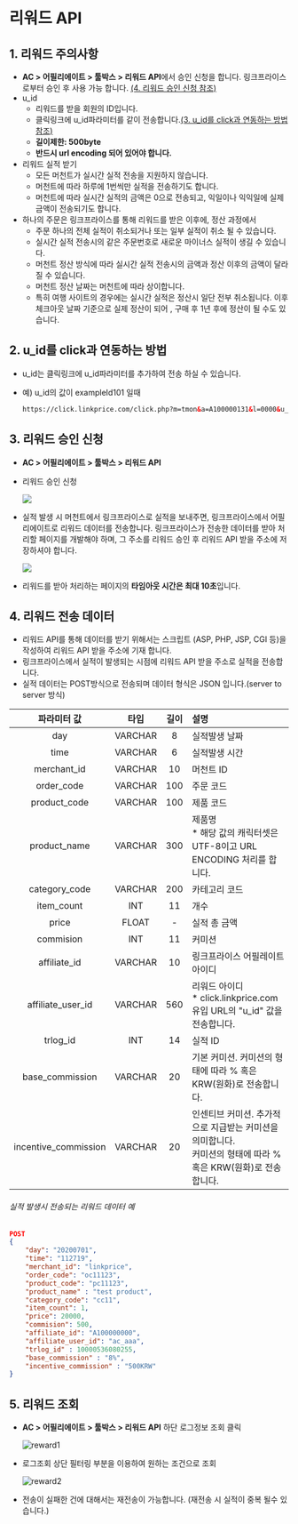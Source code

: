 # 리워드 API


## 1. <a name="warning">리워드 주의사항</a>

- **AC > 어필리에이트 > 툴박스 > 리워드 API**에서 승인 신청을 합니다. 링크프라이스로부터 승인 후 사용 가능 합니다.
    [(4. 리워드 승인 신청 참조)](#rewardJoin)
- u_id
    - 리워드를 받을 회원의 ID입니다.
    - 클릭링크에 u_id파라미터를 같이 전송합니다.[(3. u_id를 click과 연동하는 방법 참조)](#uid)
    - **길이제한: 500byte**
    - **반드시 url encoding 되어 있어야 합니다.**
- 리워드 실적 받기
    - 모든 머천트가 실시간 실적 전송을 지원하지 않습니다.
    - 머천트에 따라 하루에 1번씩만 실적을 전송하기도 합니다.
    - 머천트에 따라 실시간 실적의 금액은 0으로 전송되고, 익일이나 익익일에 실제 금액이 전송되기도 합니다.
- 하나의 주문은 링크프라이스를 통해 리워드를 받은 이후에, 정산 과정에서 
    - 주문 하나의 전체 실적이 취소되거나 또는 일부 실적이 취소 될 수 있습니다.
    - 실시간 실적 전송시의 같은 주문번호로 새로운 마이너스 실적이 생길 수 있습니다.
    - 머천트 정산 방식에 따라 실시간 실적 전송시의 금액과 정산 이후의 금액이 달라질 수 있습니다.
    - 머천트 정산 날짜는 머천트에 따라 상이합니다.
    - 특히 여행 사이트의 경우에는 실시간 실적은 정산시 일단 전부 취소됩니다. 이후 체크아웃 날짜 기준으로 실제 정산이 되어 , 구매 후 1년 후에 정산이 될 수도 있습니다.



## 2. <a name="uid">u_id를 click과 연동하는 방법</a>

- u_id는 클릭링크에 u_id파라미터를 추가하여 전송 하실 수 있습니다.

- 예) u_id의 값이 exampleId101 일때

    ```html
    https://click.linkprice.com/click.php?m=tmon&a=A100000131&l=0000&u_id=exampleId101
    ```



## 3. <a name="rewardJoin">리워드 승인 신청</a>

- **AC > 어필리에이트 > 툴박스 > 리워드 API** 

- 리워드 승인 신청

    ![](https://raw.githubusercontent.com/linkprice/AffiliateSetup/master/reward_request.png)

- 실적 발생 시 머천트에서 링크프라이스로 실적을 보내주면, 링크프라이스에서 어필리에이트로 리워드 데이터를 전송합니다. 링크프라이스가 전송한 데이터를 받아 처리할 페이지를 개발해야 하며, 그 주소를 리워드 승인 후 리워드 API 받을 주소에 저장하셔야 합니다.

    ![](https://raw.githubusercontent.com/linkprice/AffiliateSetup/master/reward_url.png)

- 리워드를 받아 처리하는 페이지의 **타임아웃 시간은 최대 10초**입니다.




## 4. 리워드 전송 데이터
- 리워드 API를 통해 데이터를 받기 위해서는 스크립트 (ASP, PHP, JSP, CGI 등)을 작성하여 리워드 API 받을 주소에 기재 합니다.
- 링크프라이스에서 실적이 발생되는 시점에 리워드 API 받을 주소로 실적을 전송합니다.
- 실적 데이터는 POST방식으로 전송되며 데이터 형식은 JSON 입니다.(server to server 방식)

|     파라미터 값      |   타입    | 길이  | 설명                                                         |
| :------------------: |:-------:|:---:| :----------------------------------------------------------- |
|         day          | VARCHAR |  8  | 실적발생 날짜                                                |
|         time         | VARCHAR |  6  | 실적발생 시간                                                |
|     merchant_id      | VARCHAR | 10  | 머천트 ID                                                    |
|      order_code      | VARCHAR | 100 | 주문 코드                                                    |
|     product_code     | VARCHAR | 100 | 제품 코드                                                    |
|     product_name     | VARCHAR | 300 | 제품명<br />* 해당 값의 캐릭터셋은 UTF-8이고 URL ENCODING 처리를 합니다. |
|    category_code     | VARCHAR | 200 | 카테고리 코드                                                |
|      item_count      |   INT   | 11  | 개수                                                         |
|        price         |  FLOAT  |  -  | 실적 총 금액                                                 |
|      commision       |   INT   | 11  | 커미션                                                       |
|     affiliate_id     | VARCHAR | 10  | 링크프라이스 어필레이트 아이디                               |
|  affiliate_user_id   | VARCHAR | 560 | 리워드 아이디<br />* click.linkprice.com 유입 URL의 "u_id" 값을 전송합니다. |
|       trlog_id       |   INT   | 14  | 실적 ID                                                      |
|   base_commission    | VARCHAR | 20  | 기본 커미션. 커미션의 형태에 따라 % 혹은 KRW(원화)로 전송합니다. |
| incentive_commission | VARCHAR | 20  | 인센티브 커미션. 추가적으로 지급받는 커미션을 의미합니다.<br /> 커미션의 형태에 따라 % 혹은 KRW(원화)로 전송합니다. |

###### 실적 발생시 전송되는 리워드 데이터 예
```json
POST
{
    "day": "20200701",
    "time": "112719",
    "merchant_id": "linkprice",
    "order_code": "oc11123",
    "product_code": "pc11123",
    "product_name" : "test product",
    "category_code": "cc11",
    "item_count": 1,
    "price": 20000,
    "commision": 500,
    "affiliate_id": "A100000000",
    "affiliate_user_id": "ac_aaa",
    "trlog_id" : 10000536080255,
    "base_commission" : "8%",
    "incentive_commission" : "500KRW"
}
```



## 5. 리워드 조회

- **AC > 어필리에이트 > 툴박스 > 리워드 API** 하단 로그정보 조회 클릭

    ![reward1](https://raw.githubusercontent.com/linkprice/AffiliateSetup/master/reward1.png)

- 로그조회 상단 필터링 부분을 이용하여 원하는 조건으로 조회

    ![reward2](https://raw.githubusercontent.com/linkprice/AffiliateSetup/master/reward2.png)

- 전송이 실패한 건에 대해서는 재전송이 가능합니다.
    (재전송 시 실적이 중복 될수 있습니다.)
